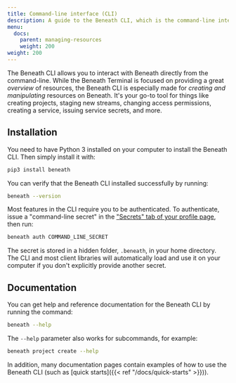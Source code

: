 ```yaml
---
title: Command-line interface (CLI)
description: A guide to the Beneath CLI, which is the command-line interface to Beneath
menu:
  docs:
    parent: managing-resources
    weight: 200
weight: 200
---
```


The Beneath CLI allows you to interact with Beneath directly from the command-line. While the Beneath Terminal is focused on providing a great *overview* of resources, the Beneath CLI is especially made for *creating and manipulating* resources on Beneath. It's your go-to tool for things like creating projects, staging new streams, changing access permissions, creating a service, issuing service secrets, and more.

## Installation

You need to have Python 3 installed on your computer to install the Beneath CLI. Then simply install it with:

```bash
pip3 install beneath
```

You can verify that the Beneath CLI installed successfully by running:

```bash
beneath --version
```

Most features in the CLI require you to be authenticated. To authenticate, issue a "command-line secret" in the ["Secrets" tab of your profile page](https://beneath.dev/-/redirects/secrets), then run:

```bash
beneath auth COMMAND_LINE_SECRET
```

The secret is stored in a hidden folder, `.beneath`, in your home directory. The CLI and most client libraries will automatically load and use it on your computer if you don't explicitly provide another secret.

## Documentation

You can get help and reference documentation for the Beneath CLI by running the command:

```bash
beneath --help
```

The `--help` parameter also works for subcommands, for example:

```bash
beneath project create --help
```

In addition, many documentation pages contain examples of how to use the Beneath CLI (such as [quick starts]({{< ref "/docs/quick-starts" >}})).
